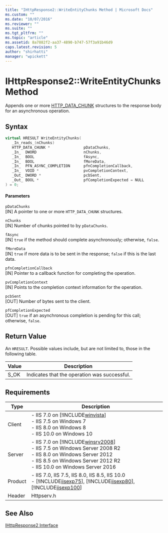 ```yaml
---
title: "IHttpResponse2::WriteEntityChunks Method | Microsoft Docs"
ms.custom: ""
ms.date: "10/07/2016"
ms.reviewer: ""
ms.suite: ""
ms.tgt_pltfrm: ""
ms.topic: "article"
ms.assetid: 8a7882f2-aa37-4890-b747-57f3a91b46d9
caps.latest.revision: 5
author: "shirhatti"
manager: "wpickett"
---
```

# IHttpResponse2::WriteEntityChunks Method
Appends one or more [HTTP_DATA_CHUNK](http://go.microsoft.com/fwlink/?LinkId=56011) structures to the response body for an asynchronous operation.  
  
## Syntax  
  
```cpp  
virtual HRESULT WriteEntityChunks(  
   _In_reads_(nChunks)  
   HTTP_DATA_CHUNK *               pDataChunks,  
   _In_  DWORD                     nChunks,  
   _In_  BOOL                      fAsync,  
   _In_  BOOL                      fMoreData,  
   _In_  PFN_ASYNC_COMPLETION      pfnCompletionCallback,  
   _In_  VOID *                    pvCompletionContext,  
   _Out_ DWORD *                   pcbSent,  
   _Out_ BOOL *                    pfCompletionExpected = NULL  
) = 0;  
```  
  
#### Parameters  
 `pDataChunks`  
 [IN] A pointer to one or more `HTTP_DATA_CHUNK` structures.  
  
 `nChunks`  
 [IN] Number of chunks pointed to by `pDataChunks`.  
  
 `fAsync`  
 [IN] `true` if the method should complete asynchronously; otherwise, `false`.  
  
 `fMoreData`  
 [IN] `true` if more data is to be sent in the response; `false` if this is the last data.  
  
 `pfnCompletionCallback`  
 [IN] Pointer to a callback function for completing the operation.  
  
 `pvCompletionContext`  
 [IN] Points to the completion context information for the operation.  
  
 `pcbSent`  
 [OUT] Number of bytes sent to the client.  
  
 `pfCompletionExpected`  
 [OUT] `true` if an asynchronous completion is pending for this call; otherwise, `false`.  
  
## Return Value  
 An `HRESULT`. Possible values include, but are not limited to, those in the following table.  
  
|Value|Description|  
|-----------|-----------------|  
|S_OK|Indicates that the operation was successful.|  
  
## Requirements  
  
|Type|Description|  
|----------|-----------------|  
|Client|-   IIS 7.0 on [!INCLUDE[winvista](../../wmi-provider/includes/winvista-md.md)]<br />-   IIS 7.5 on Windows 7<br />-   IIS 8.0 on Windows 8<br />-   IIS 10.0 on Windows 10|  
|Server|-   IIS 7.0 on [!INCLUDE[winsrv2008](../../wmi-provider/includes/winsrv2008-md.md)]<br />-   IIS 7.5 on Windows Server 2008 R2<br />-   IIS 8.0 on Windows Server 2012<br />-   IIS 8.5 on Windows Server 2012 R2<br />-   IIS 10.0 on Windows Server 2016|  
|Product|-   IIS 7.0, IIS 7.5, IIS 8.0, IIS 8.5, IIS 10.0<br />-   [!INCLUDE[iisexp75](../../web-development-reference/native-code-api-reference/includes/iisexp75-md.md)], [!INCLUDE[iisexp80](../../web-development-reference/native-code-api-reference/includes/iisexp80-md.md)], [!INCLUDE[iisexp100](../../web-development-reference/native-code-api-reference/includes/iisexp100-md.md)]|  
|Header|Httpserv.h|  
  
## See Also  
 [IHttpResponse2 Interface](../../web-development-reference\native-code-api-reference/ihttpresponse2-interface.md)